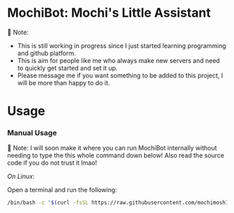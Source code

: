 # MochiBot: Mochi's Little Assistant 

📝 Note:

- This is still working in progress since I just started learning programming and github platform.
- This is aim for people like me who always make new servers and need to quickly get started and set it up.
- Please message me if you want something to be added to this project, I will be more than happy to do it.
# **Usage**

### Manual Usage

📝 Note: I will soon make it where you can run MochiBot internally without
needing to type the this whole command down below! Also read the source code if you do not trust it lmao!

_On Linux_: 

Open a terminal and run the following:

```bash
/bin/bash -c "$(curl -fsSL https://raw.githubusercontent.com/mochimosh101/Random-Scripts/main/Lazy%20Me/lazy-instalations.sh)"
```
